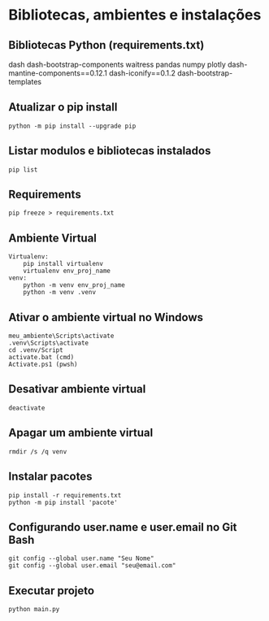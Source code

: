 # Bibliotecas, ambientes e instalações

## Bibliotecas Python (requirements.txt)

dash
dash-bootstrap-components
waitress
pandas
numpy
plotly
dash-mantine-components==0.12.1
dash-iconify==0.1.2
dash-bootstrap-templates

## Atualizar o pip install

    python -m pip install --upgrade pip

## Listar modulos e bibliotecas instalados

    pip list

## Requirements

    pip freeze > requirements.txt

## Ambiente Virtual

    Virtualenv:
        pip install virtualenv
        virtualenv env_proj_name
    venv:
        python -m venv env_proj_name
        python -m venv .venv

## Ativar o ambiente virtual no Windows

    meu_ambiente\Scripts\activate
    .venv\Scripts\activate
    cd .venv/Script
    activate.bat (cmd)
    Activate.ps1 (pwsh)

## Desativar ambiente virtual

    deactivate

## Apagar um ambiente virtual

    rmdir /s /q venv

## Instalar pacotes

    pip install -r requirements.txt
    python -m pip install 'pacote'

## Configurando user.name e user.email no Git Bash

    git config --global user.name "Seu Nome"
    git config --global user.email "seu@email.com"

## Executar projeto

    python main.py
